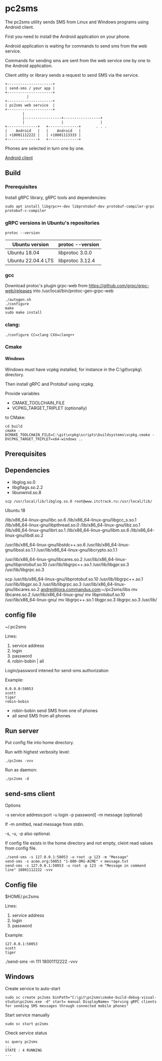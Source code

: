 # pc2sms

The pc2sms utility sends SMS from Linux and Windows programs using Android client.

First you need to install the Android application on your phone.

Android application is waiting for commands to send sms from the web service.

Commands for sending sms are sent from the web service one by one to the Android application.

Client utility or library sends a request to send SMS via the service.

```
+---------------------+
| send-sms / your app |
+---------------------+
          |
+---------------------+
| pc2sms web service  |
+---------------------+
        |
        |-----------------+-----------------+
        |                 |                 |
+--------------+   +--------------+       . . .
|    Android   |   |    Android   |
| +18001112222 |   | +18001113333 |
+--------------+   +--------------+
```

Phones are selected in turn one by one.


[Android client](https://github.com/commandus/pc2sms-android)


## Build

### Prerequisites

Install gRPC library, gRPC tools and dependencies:

```
sudo apt install libgrpc++-dev libprotobuf-dev protobuf-compiler-grpc protobuf-c-compiler
```

### gRPC versions in Ubuntu's repositories

```
protoc --version
```

| Ubuntu version     | protoc --version |
|--------------------|------------------|
| Ubuntu 18.04       | libprotoc 3.0.0  |
| Ubuntu 22.04.4 LTS | libprotoc 3.12.4 |

### gcc

Download protoc's plugin grpc-web from https://github.com/grpc/grpc-web/releases into /usr/local/bin/protoc-gen-grpc-web

```
./autogen.sh
./configure
make
sudo make install
```

### clang:

```
./configure CC=clang CXX=clang++
```

### Cmake

#### Windows 
Windows must have vcpkg installed, for instance in the C:\git\vcpkg\ directory.

Then install gRPC and Protobuf using vcpkg.

Provide variables

- CMAKE_TOOLCHAIN_FILE
- VCPKG_TARGET_TRIPLET (optionally)

to CMake:

```
cd build
cmake -DCMAKE_TOOLCHAIN_FILE=C:\git\vcpkg\scripts\buildsystems\vcpkg.cmake -DVCPKG_TARGET_TRIPLET=x64-windows ..
```

## Prerequisites

## Dependencies

- libglog.so.0
- libgflags.so.2.2
- libunwind.so.8

```
scp /usr/local/lib/libglog.so.0 root@www.itctrack.ru:/usr/local/lib/
```

Ubuntu 18

/lib/x86_64-linux-gnu/libc.so.6
/lib/x86_64-linux-gnu/libgcc_s.so.1
/lib/x86_64-linux-gnu/libpthread.so.0
/lib/x86_64-linux-gnu/libz.so.1
/lib/x86_64-linux-gnu/librt.so.1
/lib/x86_64-linux-gnu/libm.so.6
/lib/x86_64-linux-gnu/libdl.so.2

/usr/lib/x86_64-linux-gnu/libstdc++.so.6
/usr/lib/x86_64-linux-gnu/libssl.so.1.1
/usr/lib/x86_64-linux-gnu/libcrypto.so.1.1

/usr/lib/x86_64-linux-gnu/libcares.so.2
/usr/lib/x86_64-linux-gnu/libprotobuf.so.10
/usr/lib/libgrpc++.so.1
/usr/lib/libgpr.so.3
/usr/lib/libgrpc.so.3


scp /usr/lib/x86_64-linux-gnu/libprotobuf.so.10 /usr/lib/libgrpc++.so.1 /usr/lib/libgpr.so.3 /usr/lib/libgrpc.so.3 /usr/lib/x86_64-linux-gnu/libcares.so.2 andrei@lora.commandus.com:~/pc2sms/libs
mv libcares.so.2 /usr/lib/x86_64-linux-gnu/
mv libprotobuf.so.10 /usr/lib/x86_64-linux-gnu/
mv libgrpc++.so.1 libgpr.so.3 libgrpc.so.3 /usr/lib/

## config file

~/.pc2sms

Lines:

1. service address
2. login
3. password
4. robin-bobin | all

Login/password intened for send-sms authorization

Example:

```
0.0.0.0:50053
scott
tiger
robin-bobin
```

- robin-bobin send SMS from one of phones
- all send SMS from all phones

## Run server

Put config file into home directory.

Run with highest verbosity level:

```
./pc2sms -vvv
```

Run as daemon:

```
./pc2sms -d
```

## send-sms client

Options

-s service address:port
-u login
-p password]
-m message (optional)

If -m omitted, read message from stdin.

-s, -u, -p also optional.

If config file exists in the home directory and not empty, cleint read values from config file.

```
./send-sms -s 127.0.0.1:50053 -u root -p 123 -m "Message"
send-sms -s acme.org:50053 "1-800-ORG-ACME" < message.txt 
send-sms -s 127.0.0.1:50053 -u root -p 123 -m "Message in command line" 18001112222 -vvv
```

## Config file

$HOME/.pc2sms

Lines:

1. service address
2. login
3. password

Example:

```
127.0.0.1:50053
scott
tiger
```

./send-sms -m 111 18001112222 -vvv

## Windows

Create service to auto-start

```
sudo sc create pc2sms binPath="C:\git\pc2sms\cmake-build-debug-visual-studio\pc2sms.exe -d" start= manual DisplayName= "Serving gRPC clients for sending SMS messages through connected mobile phones"
```

Start service manually

```
sudo sc start pc2sms 
```

Check service status

```
sc query pc2sms
...
STATE : 4 RUNNING
... 
```
